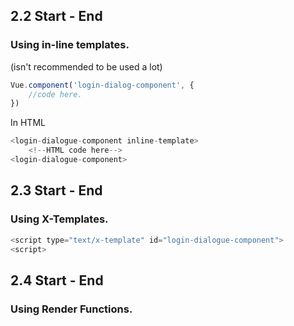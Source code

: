 

2.2 Start - End
---------
### Using in-line templates.
(isn't recommended to be used a lot)
```javascript
Vue.component('login-dialog-component', {
    //code here.
})
```
In HTML
```javascript
<login-dialogue-component inline-template>
    <!--HTML code here-->
<login-dialogue-component>
```
2.3 Start - End
---------
### Using X-Templates.
```javascript
<script type="text/x-template" id="login-dialogue-component">
<script>
```
2.4 Start - End
---------
### Using Render Functions.
